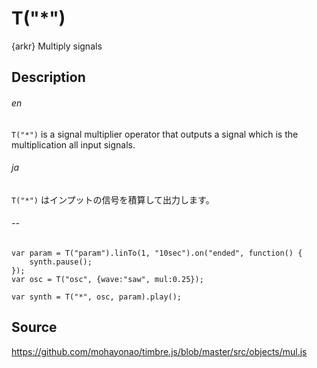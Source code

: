T("*")
======
{arkr} Multiply signals

## Description ##

###### en ######
`T("*")` is a signal multiplier operator that outputs a signal which is the multiplication all input signals.
###### ja ######
`T("*")` はインプットの信号を積算して出力します。
###### -- ######

```timbre
var param = T("param").linTo(1, "10sec").on("ended", function() {
    synth.pause();
});
var osc = T("osc", {wave:"saw", mul:0.25});

var synth = T("*", osc, param).play();
```

## Source ##
https://github.com/mohayonao/timbre.js/blob/master/src/objects/mul.js

